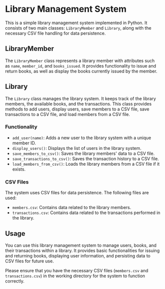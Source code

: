 # Library Management System

This is a simple library management system implemented in Python. It consists of two main classes: `LibraryMember` and `Library`, along with the necessary CSV file handling for data persistence.

## LibraryMember

The `LibraryMember` class represents a library member with attributes such as `name`, `member_id`, and `books_issued`. It provides functionality to issue and return books, as well as display the books currently issued by the member.

## Library

The `Library` class manages the library system. It keeps track of the library members, the available books, and the transactions. This class provides methods to add users, display users, save members to a CSV file, save transactions to a CSV file, and load members from a CSV file.

### Functionality

- `add_user(name)`: Adds a new user to the library system with a unique member ID.
- `display_users()`: Displays the list of users in the library system.
- `save_members_to_csv()`: Saves the library members' data to a CSV file.
- `save_transactions_to_csv()`: Saves the transaction history to a CSV file.
- `load_members_from_csv()`: Loads the library members from a CSV file if it exists.

### CSV Files

The system uses CSV files for data persistence. The following files are used:

- `members.csv`: Contains data related to the library members.
- `transactions.csv`: Contains data related to the transactions performed in the library.

## Usage

You can use this library management system to manage users, books, and their transactions within a library. It provides basic functionalities for issuing and returning books, displaying user information, and persisting data to CSV files for future use.

Please ensure that you have the necessary CSV files (`members.csv` and `transactions.csv`) in the working directory for the system to function correctly.